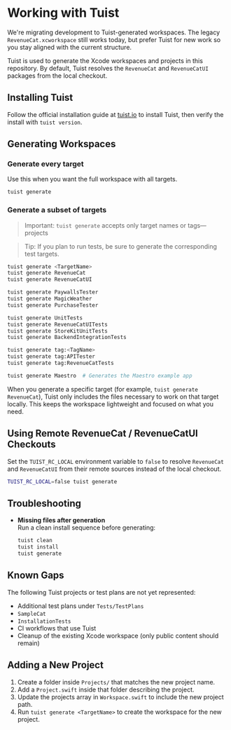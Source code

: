 # Working with Tuist

We're migrating development to Tuist-generated workspaces. The legacy `RevenueCat.xcworkspace` still works today, but prefer Tuist for new work so you stay aligned with the current structure.

Tuist is used to generate the Xcode workspaces and projects in this repository. By default, Tuist resolves the `RevenueCat` and `RevenueCatUI` packages from the local checkout.

## Installing Tuist

Follow the official installation guide at [tuist.io](https://docs.tuist.io/tutorial/get-started) to install Tuist, then verify the install with `tuist version`.

## Generating Workspaces

### Generate every target

Use this when you want the full workspace with all targets.

```bash
tuist generate
```

### Generate a subset of targets

> Important: `tuist generate` accepts only target names or tags—projects

> Tip: If you plan to run tests, be sure to generate the corresponding test targets.

```bash
tuist generate <TargetName>
tuist generate RevenueCat
tuist generate RevenueCatUI

tuist generate PaywallsTester
tuist generate MagicWeather
tuist generate PurchaseTester

tuist generate UnitTests
tuist generate RevenueCatUITests
tuist generate StoreKitUnitTests
tuist generate BackendIntegrationTests

tuist generate tag:<TagName>
tuist generate tag:APITester
tuist generate tag:RevenueCatTests

tuist generate Maestro  # Generates the Maestro example app
```

When you generate a specific target (for example, `tuist generate RevenueCat`), Tuist only includes the files necessary to work on that target locally. This keeps the workspace lightweight and focused on what you need.

## Using Remote RevenueCat / RevenueCatUI Checkouts

Set the `TUIST_RC_LOCAL` environment variable to `false` to resolve `RevenueCat` and `RevenueCatUI` from their remote sources instead of the local checkout.

```bash
TUIST_RC_LOCAL=false tuist generate
```

## Troubleshooting

- **Missing files after generation**  
  Run a clean install sequence before generating:

  ```bash
  tuist clean
  tuist install
  tuist generate
  ```

## Known Gaps

The following Tuist projects or test plans are not yet represented:

- Additional test plans under `Tests/TestPlans`
- `SampleCat`
- `InstallationTests`
- CI workflows that use Tuist
- Cleanup of the existing Xcode workspace (only public content should remain)

## Adding a New Project

1. Create a folder inside `Projects/` that matches the new project name.
2. Add a `Project.swift` inside that folder describing the project.
3. Update the projects array in `Workspace.swift` to include the new project path.
4. Run `tuist generate <TargetName>` to create the workspace for the new project.
